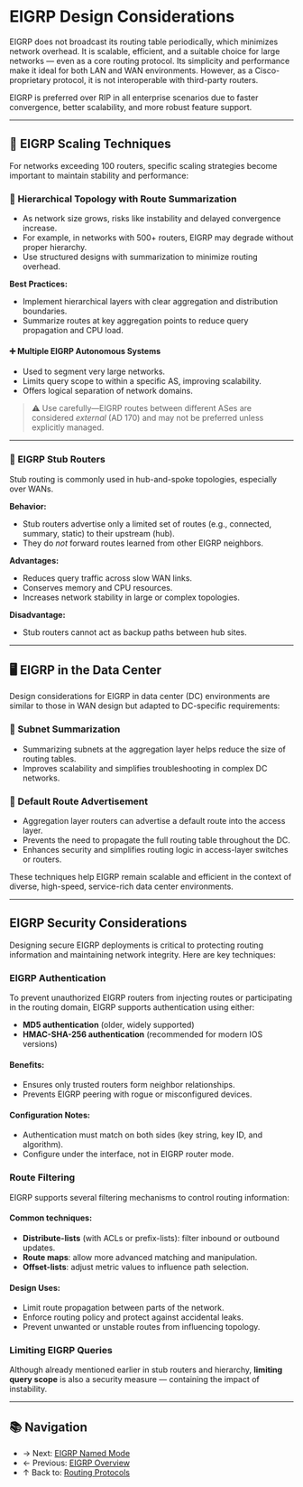 # EIGRP Design Considerations

EIGRP does not broadcast its routing table periodically, which minimizes network overhead. It is scalable, efficient, and a suitable choice for large networks — even as a core routing protocol. Its simplicity and performance make it ideal for both LAN and WAN environments. However, as a Cisco-proprietary protocol, it is not interoperable with third-party routers.

EIGRP is preferred over RIP in all enterprise scenarios due to faster convergence, better scalability, and more robust feature support.

---

## 🚀 EIGRP Scaling Techniques

For networks exceeding 100 routers, specific scaling strategies become important to maintain stability and performance:

### 🔁 Hierarchical Topology with Route Summarization

- As network size grows, risks like instability and delayed convergence increase.
- For example, in networks with 500+ routers, EIGRP may degrade without proper hierarchy.
- Use structured designs with summarization to minimize routing overhead.

**Best Practices:**

- Implement hierarchical layers with clear aggregation and distribution boundaries.
- Summarize routes at key aggregation points to reduce query propagation and CPU load.

#### ➕ Multiple EIGRP Autonomous Systems

- Used to segment very large networks.
- Limits query scope to within a specific AS, improving scalability.
- Offers logical separation of network domains.

> ⚠️ Use carefully—EIGRP routes between different ASes are considered *external* (AD 170) and may not be preferred unless explicitly managed.

---

### 🌿 EIGRP Stub Routers

Stub routing is commonly used in hub-and-spoke topologies, especially over WANs.

**Behavior:**

- Stub routers advertise only a limited set of routes (e.g., connected, summary, static) to their upstream (hub).
- They do *not* forward routes learned from other EIGRP neighbors.

**Advantages:**

- Reduces query traffic across slow WAN links.
- Conserves memory and CPU resources.
- Increases network stability in large or complex topologies.

**Disadvantage:**

- Stub routers cannot act as backup paths between hub sites.

---

## 🖥️ EIGRP in the Data Center

Design considerations for EIGRP in data center (DC) environments are similar to those in WAN design but adapted to DC-specific requirements:

### 🔹 Subnet Summarization

- Summarizing subnets at the aggregation layer helps reduce the size of routing tables.
- Improves scalability and simplifies troubleshooting in complex DC networks.

### 🔹 Default Route Advertisement

- Aggregation layer routers can advertise a default route into the access layer.
- Prevents the need to propagate the full routing table throughout the DC.
- Enhances security and simplifies routing logic in access-layer switches or routers.

These techniques help EIGRP remain scalable and efficient in the context of diverse, high-speed, service-rich data center environments.

---
## EIGRP Security Considerations

Designing secure EIGRP deployments is critical to protecting routing information and maintaining network integrity. Here are key techniques:

### EIGRP Authentication

To prevent unauthorized EIGRP routers from injecting routes or participating in the routing domain, EIGRP supports authentication using either:

- **MD5 authentication** (older, widely supported)
- **HMAC-SHA-256 authentication** (recommended for modern IOS versions)

#### Benefits:
- Ensures only trusted routers form neighbor relationships.
- Prevents EIGRP peering with rogue or misconfigured devices.

#### Configuration Notes:
- Authentication must match on both sides (key string, key ID, and algorithm).
- Configure under the interface, not in EIGRP router mode.

### Route Filtering

EIGRP supports several filtering mechanisms to control routing information:

#### Common techniques:
- **Distribute-lists** (with ACLs or prefix-lists): filter inbound or outbound updates.
- **Route maps**: allow more advanced matching and manipulation.
- **Offset-lists**: adjust metric values to influence path selection.

#### Design Uses:
- Limit route propagation between parts of the network.
- Enforce routing policy and protect against accidental leaks.
- Prevent unwanted or unstable routes from influencing topology.

### Limiting EIGRP Queries

Although already mentioned earlier in stub routers and hierarchy, **limiting query scope** is also a security measure — containing the impact of instability.

---



## 📚 Navigation
- → Next: [EIGRP Named Mode](eigrp-named.md)  
- ← Previous: [EIGRP Overview](eigrp-summary.md)  
- ↑ Back to: [Routing Protocols](../readme.md)
